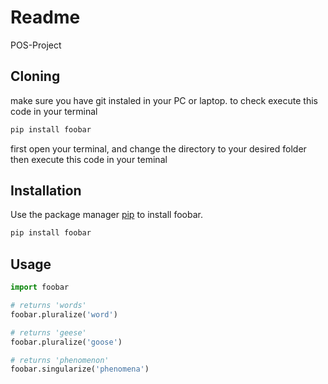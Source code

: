# Readme

POS-Project
## Cloning 
make sure you have git instaled in your PC or laptop. to check execute this code in your terminal
```bash
pip install foobar
```
first open your terminal, and change the directory to your desired folder then execute this code in your teminal
## Installation

Use the package manager [pip](https://pip.pypa.io/en/stable/) to install foobar.

```bash
pip install foobar
```

## Usage

```python
import foobar

# returns 'words'
foobar.pluralize('word')

# returns 'geese'
foobar.pluralize('goose')

# returns 'phenomenon'
foobar.singularize('phenomena')
```
